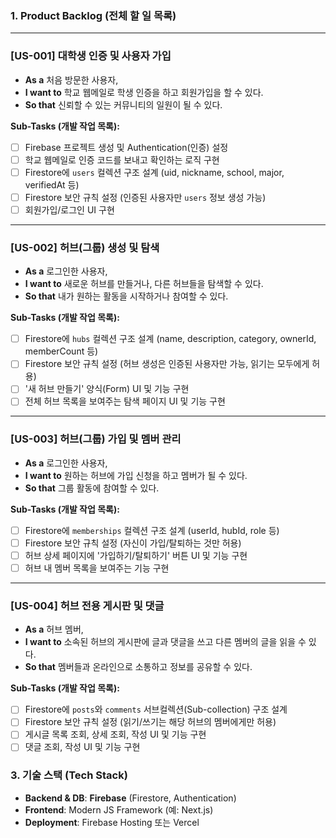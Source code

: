 ### 1. Product Backlog (전체 할 일 목록)

---

### [US-001] 대학생 인증 및 사용자 가입

- **As a** 처음 방문한 사용자,
- **I want to** 학교 웹메일로 학생 인증을 하고 회원가입을 할 수 있다.
- **So that** 신뢰할 수 있는 커뮤니티의 일원이 될 수 있다.

**Sub-Tasks (개발 작업 목록):**

- [ ]  Firebase 프로젝트 생성 및 Authentication(인증) 설정
- [ ]  학교 웹메일로 인증 코드를 보내고 확인하는 로직 구현
- [ ]  Firestore에 `users` 컬렉션 구조 설계 (uid, nickname, school, major, verifiedAt 등)
- [ ]  Firestore 보안 규칙 설정 (인증된 사용자만 `users` 정보 생성 가능)
- [ ]  회원가입/로그인 UI 구현

---

### [US-002] 허브(그룹) 생성 및 탐색

- **As a** 로그인한 사용자,
- **I want to** 새로운 허브를 만들거나, 다른 허브들을 탐색할 수 있다.
- **So that** 내가 원하는 활동을 시작하거나 참여할 수 있다.

**Sub-Tasks (개발 작업 목록):**

- [ ]  Firestore에 `hubs` 컬렉션 구조 설계 (name, description, category, ownerId, memberCount 등)
- [ ]  Firestore 보안 규칙 설정 (허브 생성은 인증된 사용자만 가능, 읽기는 모두에게 허용)
- [ ]  '새 허브 만들기' 양식(Form) UI 및 기능 구현
- [ ]  전체 허브 목록을 보여주는 탐색 페이지 UI 및 기능 구현

---

### [US-003] 허브(그룹) 가입 및 멤버 관리

- **As a** 로그인한 사용자,
- **I want to** 원하는 허브에 가입 신청을 하고 멤버가 될 수 있다.
- **So that** 그룹 활동에 참여할 수 있다.

**Sub-Tasks (개발 작업 목록):**

- [ ]  Firestore에 `memberships` 컬렉션 구조 설계 (userId, hubId, role 등)
- [ ]  Firestore 보안 규칙 설정 (자신이 가입/탈퇴하는 것만 허용)
- [ ]  허브 상세 페이지에 '가입하기/탈퇴하기' 버튼 UI 및 기능 구현
- [ ]  허브 내 멤버 목록을 보여주는 기능 구현

---

### [US-004] 허브 전용 게시판 및 댓글

- **As a** 허브 멤버,
- **I want to** 소속된 허브의 게시판에 글과 댓글을 쓰고 다른 멤버의 글을 읽을 수 있다.
- **So that** 멤버들과 온라인으로 소통하고 정보를 공유할 수 있다.

**Sub-Tasks (개발 작업 목록):**

- [ ]  Firestore에 `posts`와 `comments` 서브컬렉션(Sub-collection) 구조 설계
- [ ]  Firestore 보안 규칙 설정 (읽기/쓰기는 해당 허브의 멤버에게만 허용)
- [ ]  게시글 목록 조회, 상세 조회, 작성 UI 및 기능 구현
- [ ]  댓글 조회, 작성 UI 및 기능 구현

### 3. 기술 스택 (Tech Stack)

- **Backend & DB**: **Firebase** (Firestore, Authentication)
- **Frontend**: Modern JS Framework (예: Next.js)
- **Deployment**: Firebase Hosting 또는 Vercel